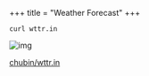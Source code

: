+++
title = "Weather Forecast"
+++

`curl wttr.in`

![img](../wttr.png)

[chubin/wttr.in](https://github.com/chubin/wttr.in)
